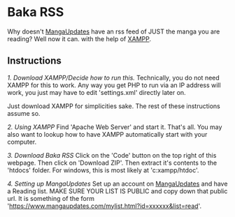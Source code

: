 # Baka RSS
Why doesn't [MangaUpdates](https://www.mangaupdates.com/index.html) have an rss feed of JUST the manga you are reading? Well now it can. with the help of [XAMPP](https://www.apachefriends.org/index.html). 

## Instructions
_1. Download XAMPP/Decide how to run this._
Technically, you do not need XAMPP for this to work. Any way you get PHP to run via an IP address will work, you just may have to edit 'settings.xml' directly later on.

Just download XAMPP for simplicities sake. The rest of these instructions assume so.

_2. Using XAMPP_
Find 'Apache Web Server' and start it. That's all. You may also want to lookup how to have XAMPP automatically start with your computer.

_3. Download Baka RSS_
Click on the 'Code' button on the top right of this webpage. Then click on 'Download ZIP'. Then extract it's contents to the 'htdocs' folder. For windows, this is most likely at 'c:xampp/htdoc'.

_4. Setting up MangaUpdates_
Set up an account on [MangaUpdates](https://www.mangaupdates.com/index.html) and have a Reading list. MAKE SURE YOUR LIST IS PUBLIC and copy down that public url. It is something of the form 'https://www.mangaupdates.com/mylist.html?id=xxxxxx&list=read'.